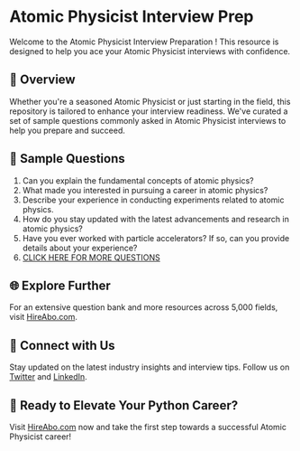 # Atomic Physicist Interview Prep

Welcome to the Atomic Physicist Interview Preparation ! This resource is designed to help you ace your Atomic Physicist interviews with confidence.

## 🚀 Overview

Whether you're a seasoned Atomic Physicist or just starting in the field, this repository is tailored to enhance your interview readiness. We've curated a set of sample questions commonly asked in Atomic Physicist interviews to help you prepare and succeed.

## 📝 Sample Questions

1. Can you explain the fundamental concepts of atomic physics?
2. What made you interested in pursuing a career in atomic physics?
3. Describe your experience in conducting experiments related to atomic physics.
4. How do you stay updated with the latest advancements and research in atomic physics?
5. Have you ever worked with particle accelerators? If so, can you provide details about your experience?
6. [CLICK HERE FOR MORE QUESTIONS](https://hireabo.com/job/5_0_10/Atomic%20Physicist)

## 🌐 Explore Further

For an extensive question bank and more resources across 5,000 fields, visit [HireAbo.com](https://www.hireabo.com).

## 📱 Connect with Us

Stay updated on the latest industry insights and interview tips. Follow us on [Twitter](https://twitter.com/hireabo) and [LinkedIn](https://www.linkedin.com/in/hire-abo-3609972a8/).

## 🚀 Ready to Elevate Your Python Career?

Visit [HireAbo.com](https://www.hireabo.com) now and take the first step towards a successful Atomic Physicist career!